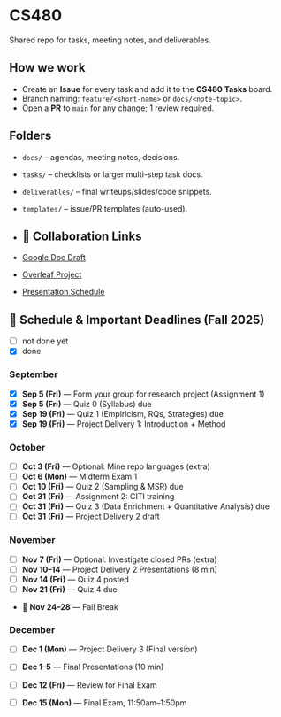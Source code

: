 # CS480

Shared repo for tasks, meeting notes, and deliverables.

## How we work
- Create an **Issue** for every task and add it to the **CS480 Tasks** board.
- Branch naming: `feature/<short-name>` or `docs/<note-topic>`.
- Open a **PR** to `main` for any change; 1 review required.

## Folders
- `docs/` – agendas, meeting notes, decisions.
- `tasks/` – checklists or larger multi-step task docs.
- `deliverables/` – final writeups/slides/code snippets.
- `templates/` – issue/PR templates (auto-used).

- ## 🔗 Collaboration Links
- [Google Doc Draft](https://docs.google.com/document/d/12kwYU3Lrmjo2Q6Ggs8BieN2nsba1cT9rDwHZT5a8qfk/edit?usp=sharing)  
- [Overleaf Project](https://www.overleaf.com/project/68ae0ce9a2252fd6e1d4a030)  
- [Presentation Schedule](https://docs.google.com/spreadsheets/d/1pFlOTXB-AaRHpdP7dfKGgAysqLyVgN5THnimKhNkuUs/edit?usp=sharing)


## 📅 Schedule & Important Deadlines (Fall 2025)

- [ ] not done yet
- [x] done

### September
- [x] **Sep 5 (Fri)** — Form your group for research project (Assignment 1)  
- [x] **Sep 5 (Fri)** — Quiz 0 (Syllabus) due  
- [x] **Sep 19 (Fri)** — Quiz 1 (Empiricism, RQs, Strategies) due  
- [x] **Sep 19 (Fri)** — Project Delivery 1: Introduction + Method  

### October
- [ ] **Oct 3 (Fri)** — Optional: Mine repo languages (extra)  
- [ ] **Oct 6 (Mon)** — Midterm Exam 1  
- [ ] **Oct 10 (Fri)** — Quiz 2 (Sampling & MSR) due  
- [ ] **Oct 31 (Fri)** — Assignment 2: CITI training  
- [ ] **Oct 31 (Fri)** — Quiz 3 (Data Enrichment + Quantitative Analysis) due  
- [ ] **Oct 31 (Fri)** — Project Delivery 2 draft  

### November
- [ ] **Nov 7 (Fri)** — Optional: Investigate closed PRs (extra)  
- [ ] **Nov 10–14** — Project Delivery 2 Presentations (8 min)  
- [ ] **Nov 14 (Fri)** — Quiz 4 posted  
- [ ] **Nov 21 (Fri)** — Quiz 4 due  
- 🍂 **Nov 24–28** — Fall Break  

### December
- [ ] **Dec 1 (Mon)** — Project Delivery 3 (Final version)  
- [ ] **Dec 1–5** — Final Presentations (10 min)  
- [ ] **Dec 12 (Fri)** — Review for Final Exam  
- [ ] **Dec 15 (Mon)** — Final Exam, 11:50am–1:50pm  


